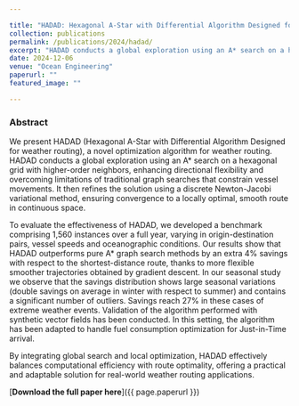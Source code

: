```yaml
---

title: "HADAD: Hexagonal A-Star with Differential Algorithm Designed for weather routing"
collection: publications
permalink: /publications/2024/hadad/
excerpt: "HADAD conducts a global exploration using an A* search on a hexagonal grid with higher-order neighbors, then refines the solution using a discrete Newton-Jacobi variational method."
date: 2024-12-06
venue: "Ocean Engineering"
paperurl: ""
featured_image: ""

---
```


### Abstract

We present HADAD (Hexagonal A-Star with Differential Algorithm Designed for weather routing), a novel optimization algorithm for weather routing. HADAD conducts a global exploration using an A* search on a hexagonal grid with higher-order neighbors, enhancing directional flexibility and overcoming limitations of traditional graph searches that constrain vessel movements. It then refines the solution using a discrete Newton-Jacobi variational method, ensuring convergence to a locally optimal, smooth route in continuous space.

To evaluate the effectiveness of HADAD, we developed a benchmark comprising 1,560 instances over a full year, varying in origin-destination pairs, vessel speeds and oceanographic conditions. Our results show that HADAD outperforms pure A* graph search methods by an extra 4% savings with respect to the shortest-distance route, thanks to more flexible smoother trajectories obtained by gradient descent. In our seasonal study we observe that the savings distribution shows large seasonal variations (double savings on average in winter with respect to summer) and contains a significant number of outliers. Savings reach 27% in these cases of extreme weather events. Validation of the algorithm performed with synthetic vector fields has been conducted. In this setting, the algorithm has been adapted to handle fuel consumption optimization for Just-in-Time arrival.

By integrating global search and local optimization, HADAD effectively balances computational efficiency with route optimality, offering a practical and adaptable solution for real-world weather routing applications.

[**Download the full paper here**]({{ page.paperurl }})
